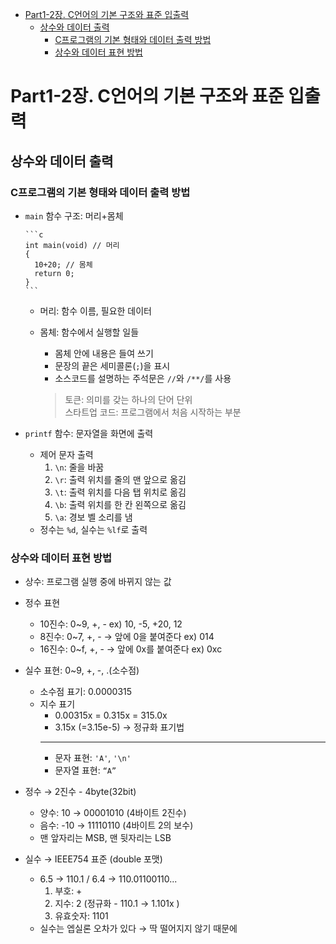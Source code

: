 - [Part1-2장. C언어의 기본 구조와 표준 입출력](#part1-2장-c언어의-기본-구조와-표준-입출력)
  - [상수와 데이터 출력](#상수와-데이터-출력)
    - [C프로그램의 기본 형태와 데이터 출력 방법](#c프로그램의-기본-형태와-데이터-출력-방법)
    - [상수와 데이터 표현 방법](#상수와-데이터-표현-방법)

# Part1-2장. C언어의 기본 구조와 표준 입출력

## 상수와 데이터 출력

### C프로그램의 기본 형태와 데이터 출력 방법

- `main` 함수 구조: 머리+몸체

      ```c
      int main(void) // 머리
      {
      	10+20; // 몸체
      	return 0;
      }
      ```

  - 머리: 함수 이름, 필요한 데이터
  - 몸체: 함수에서 실행할 일들

    - 몸체 안에 내용은 들여 쓰기
    - 문장의 끝은 세미콜론(`;`)을 표시
    - 소스코드를 설명하는 주석문은 `//`와 `/**/`를 사용

    > 토큰: 의미를 갖는 하나의 단어 단위  
    > 스타트업 코드: 프로그램에서 처음 시작하는 부분

- `printf` 함수: 문자열을 화면에 출력
  - 제어 문자 출력
    1. `\n`: 줄을 바꿈
    2. `\r`: 출력 위치를 줄의 맨 앞으로 옮김
    3. `\t`: 출력 위치를 다음 탭 위치로 옮김
    4. `\b`: 출력 위치를 한 칸 왼쪽으로 옮김
    5. `\a`: 경보 벨 소리를 냄
  - 정수는 `%d`, 실수는 `%lf`로 출력

### 상수와 데이터 표현 방법

- 상수: 프로그램 실행 중에 바뀌지 않는 값

- 정수 표현

  - 10진수: 0~9, +, - ex) 10, -5, +20, 12
  - 8진수: 0~7, +, - → 앞에 0을 붙여준다 ex) 014
  - 16진수: 0~f, +, - → 앞에 0x를 붙여준다 ex) 0xc

- 실수 표현: 0~9, +, -, .(소수점)

  - 소수점 표기: 0.0000315
  - 지수 표기
    - 0.00315x = 0.315x = 315.0x
    - 3.15x (=3.15e-5) → 정규화 표기법
    ***
    - 문자 표현: `'A'`, `'\n'`
    - 문자열 표현: `“A”`

- 정수 → 2진수 - 4byte(32bit)

  - 양수: 10 → 00001010 (4바이트 2진수)
  - 음수: -10 → 11110110 (4바이트 2의 보수)
  - 맨 앞자리는 MSB, 맨 뒷자리는 LSB

- 실수 → IEEE754 표준 (double 포맷)
  - 6.5 → 110.1 / 6.4 → 110.01100110...
    1. 부호: +
    2. 지수: 2 (정규화 - 110.1 → 1.101x )
    3. 유효숫자: 1101
  - 실수는 엡실론 오차가 있다 → 딱 떨어지지 않기 때문에
